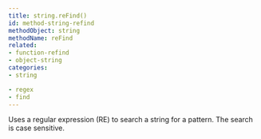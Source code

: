 ```yaml
---
title: string.reFind()
id: method-string-refind
methodObject: string
methodName: reFind
related:
- function-refind
- object-string
categories:
- string

- regex
- find
---
```


Uses a regular expression (RE) to search a string for a pattern. The search is case sensitive.